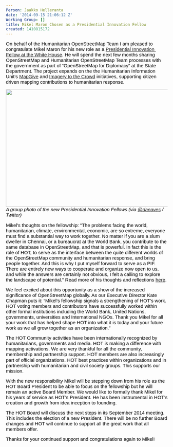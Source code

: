 ```yaml
---
Person: Jaakko Helleranta
date: '2014-09-15 21:06:12 Z'
Working Group: []
title: Mikel Maron Chosen as a Presidential Innovation Fellow
created: 1410815172
---
```

<p><span style="font-size: 15px; font-family: Arial; color: #000000; background-color: transparent; font-weight: normal; font-style: normal; font-variant: normal; text-decoration: none; vertical-align: baseline; white-space: pre-wrap;">On behalf of the Humanitarian OpenStreetMap Team I am pleased to congratulate Mikel Maron for his new role as a <a href="http://www.whitehouse.gov/blog/2014/09/15/welcoming-third-class-presidential-innovation-fellows">Presidential Innovation Fellow at the White House</a>. He will spend the next few months sharing OpenStreetMap and Humanitarian OpenStreetMap Team processes with the government as part of “OpenStreetMap for Diplomacy” at the State Department. The project expands on the the Humanitarian Information Unit’s </span><span style="font-size: 15px; font-family: Arial; color: #000000; background-color: transparent; font-weight: normal; font-style: normal; font-variant: normal; text-decoration: none; vertical-align: baseline; white-space: pre-wrap;"><a href="http://mapgive.state.gov/">MapGive</a> and </span><span style="font-size: 15px; font-family: Arial; color: #000000; background-color: transparent; font-weight: normal; font-style: normal; font-variant: normal; text-decoration: none; vertical-align: baseline; white-space: pre-wrap;"><a href="https://hiu.state.gov/ittc/ittc.aspx">Imagery to the Crowd</a> initiatives, supporting citizen driven mapping contributions to humanitarian response.</span></p><p style="line-height: 1.15; margin-top: 0pt; margin-bottom: 0pt;" dir="ltr"><img style="color: #000000; font-family: Arial; font-size: 15px; white-space: pre-wrap; line-height: 1.15; background-color: transparent;" title="A group photo of the new Presidential Innovation Fellows, via @daeaves/Twitter" src="/sites/default/files/PIF_group_photo.jpg" alt="" width="600" height="366"></p><p style="line-height: 1.15; margin-top: 0pt; margin-bottom: 0pt;" dir="ltr"><em><span style="font-size: 15px; font-family: Arial; color: #000000; font-weight: normal; font-variant: normal; text-decoration: none; vertical-align: baseline; white-space: pre-wrap; background-color: transparent;"><span style="font-size: 15px; font-family: Arial; color: #000000; vertical-align: baseline; background-color: transparent;">A group photo of the new Presidential Innovation Fellows (via <a href="https://twitter.com/daeaves/status/510543807452946432/photo/1">@daeaves</a> / Twitter)</span></span></em></p><p><span style="font-size: 15px; font-family: Arial; color: #000000; font-style: normal; vertical-align: baseline; white-space: pre-wrap; background-color: transparent;">Mikel's thoughts on the fellowship: "</span><span style="font-size: 15px; font-family: Arial; color: #000000; vertical-align: baseline; white-space: pre-wrap; background-color: transparent;">The problems facing the world, humanitarian, climate, environmental, economic, are so extreme, everyone must find a substantial way to work together. No matter if you are a slum dweller in Chennai, or a bureaucrat at the World Bank, you contribute to the same database in OpenStreetMap, and that is powerful. In fact this is the role of HOT, to serve as the interface between the quite different worlds of the OpenStreetMap community and humanitarian response, and bring people together. And this is why I put myself forward to serve as a PIF. There are entirely new ways to cooperate and organize now open to us, and while the answers are certainly not obvious, I felt a calling to explore the landscape of potential." Read more of his thoughts and reflections <a href="http://www.openstreetmap.org/user/mikelmaron/diary/23764">here</a>.</span></p><p><span style="font-size: 15px; font-family: Arial; color: #000000; background-color: transparent; font-weight: normal; font-style: normal; font-variant: normal; text-decoration: none; vertical-align: baseline; white-space: pre-wrap;">We feel excited about this opportunity as a show of the increased significance of OpenStreetMap globally. As our Executive Director Kate Chapman puts it: “</span><span style="font-size: 15px; font-family: Arial; color: #000000; font-weight: normal; font-variant: normal; text-decoration: none; vertical-align: baseline; white-space: pre-wrap; background-color: transparent;">Mikel’s fellowship signals a strengthening of HOT’s work. HOT voting members and contributors have successfully worked within other formal institutions including the World Bank, United Nations, governments, universities and International NGOs. Thank you Mikel for all your work that has helped shape HOT into what it is today and your future work as we all grow together as an organization.”</span></p><p><span style="color: #000000; font-family: Arial; font-size: 15px; white-space: pre-wrap; line-height: 1.15; background-color: transparent;">The HOT Community activities have been internationally recognized by humanitarians, governments and media. HOT is making a difference with mapping activations. We are very thankful for all the community, membership and partnership support. HOT members are also increasingly part of official organizations. HOT best practices within organizations and in partnership with humanitarian and civil society groups. This supports our mission. </span></p><p><span style="font-size: 15px; font-family: Arial; color: #000000; background-color: transparent; font-weight: normal; font-style: normal; font-variant: normal; text-decoration: none; vertical-align: baseline; white-space: pre-wrap;">With the new responsibility Mikel will be stepping down from his role as the HOT Board President to be able to focus on the fellowship but he will remain an active Board Member. We would like to formally thank Mikel for his years of service as HOT’s President. He has been instrumental in HOT’s creation and growth from idea inception to founding.</span></p><p><span style="font-size: 15px; font-family: Arial; color: #000000; background-color: transparent; font-weight: normal; font-style: normal; font-variant: normal; text-decoration: none; vertical-align: baseline; white-space: pre-wrap;">The HOT Board will discuss the next steps in its September 2014 meeting. This includes the election of a new President. There will be no further Board changes and HOT will continue to support all the great work that all members offer. </span></p><p style="line-height: 1.15; margin-top: 0pt; margin-bottom: 0pt;" dir="ltr"><span style="color: #000000; font-family: Arial; font-size: 15px; white-space: pre-wrap; line-height: 1.15; background-color: transparent;">Thanks for your continued support and congratulations again to Mikel!</span></p>
